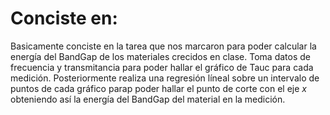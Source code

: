 # Conciste en:
Basicamente conciste en la tarea que nos marcaron para poder calcular la energía del BandGap de los materiales crecidos en clase. Toma datos de frecuencia y transmitancia para poder hallar el gráfico de Tauc para cada medición. Posteriormente realiza una regresión líneal sobre un intervalo de puntos de cada gráfico parap poder hallar el punto de corte con el eje $x$ obteniendo así la energía del BandGap del material en la medición.
